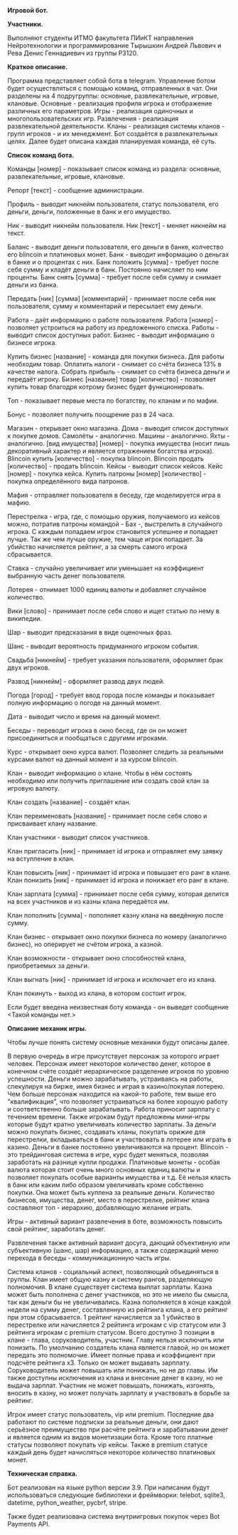 **Игровой бот.**

**Участники.**

Выполняют студенты ИТМО факультета ПИиКТ направления Нейротехнологии и программирование Тырышкин Андрей Львович и Рева Денис Геннадиевич из группы P3120.

**Краткое описание.**

Программа представляет собой бота в telegram. Управление ботом будет осуществляться с помощью команд, отправленных в чат. Они разделены на 4 подругруппы: основные, развлекательные, игровые, клановые. Основные - реализация профиля игрока и отображение различных его параметров. Игры - реализация одиночных и многопользовательских игр. Развлечения - реализация развлекательной деятельности. Кланы - реализация системы кланов - групп игроков - и их менеджмент. Бот создаётся в развлекательных целях. Далее будет описана каждая планируемая команда, её суть.

**Список команд бота.**

Команды [номер] - показывает список команд из раздела: основные, развлекательные, игровые, клановые.

Репорт [текст] - сообщение администрации.

Профиль - выводит никнейм пользователя, статус пользователя, его деньги, деньги, положенные в банк и его имущество.

Ник - выводит никнейм пользователя.
Ник [текст] - меняет никнейм на текст.

Баланс - выводит деньги пользователя, его деньги в банке, колчество его blincoin и платиновых монет.
Банк - выводит информацию о деньгах в банке и о процентах с них.
Банк положить [сумма] - требует после себя сумму и кладёт деньги в банк. Постоянно начисляет по ним проценты.
Банк снять [сумма] - требует после себя сумму и снимает деньги из банка.

Передать [ник] [сумма] [комментарий] - принимает после себя ник пользователя, сумму и комментарий и пересылает ему деньги.

Работа - даёт информацию о работе пользователя.
Работа [номер] - позволяет устроиться на работу из предложенного списка.
Работы - выводит список доступных работ.
Бизнес - выводит информацию о бизнесе игрока.

Купить бизнес [название] - команда для покупки бизнеса. Для работы необходим товар.
Оплатить налоги - снимает со счёта бизнеса 13% в качестве налога.
Собрать прибыль - снимает со счёта бизнеса деньги и передаёт игроку.
Бизнес [название] товар [количество] - позволяет купить товар благодря котрому бизнес будет функционировать.

Топ - показывает первые места по богатству, по кланам и по мафии.

Бонус - позволяет получить поощрение раз в 24 часа.

Магазин - открывает окно магазина. Дома - выводит список доступных к покупке домов. Самолёты - аналогично. Машины - аналогично. Яхты - аналогично. [вид имущества] [номер] - покупка имущества (носит лишь декоративный характер и является отражением богатства игрока). Blincoin купить [количество] - покупка blincoin. Blincoin продать [количество] - продать blincoin. Кейсы - выводит список кейсов. Кейс [номер] - покупка кейса. Купить патроны [номер] [количество] - покупка определённого вида патронов.

Мафия - отправляет пользователя в беседу, где моделируется игра в мафию.

Перестрелка - игра, где, с помощью оружия, получаемого из кейсов можно, потратив патроны командой - Бах -, выстрелить в случайного игрока. С каждым попадаем игрок становится успешнее и попадает лучше. Так же чем лучше оружие, тем чаще игрок попадает. За убийство начисляется рейтинг, а за смерть самого игрока сбрасывается.

Ставка - случайно увеличивает или уменьшает на коэффициент выбранную часть денег пользователя.

Лотерея - отнимает 1000 единиц валюты и добавляет случайное количество.

Вики [слово] - принимает после себя слово и ищет статью по нему в википедии.

Шар - выводит предсказания в виде оценочных фраз.

Шанс - выводит вероятность придуманного игроком события.

Свадьба [никнейм] - требует указания пользователя, оформляет брак двух игроков.

Развод [никнейм] - оформляет развод двух людей.

Погода [город] - требует ввод города после команды и показывает полную информацию о погоде на данный момент.

Дата - выводит число и время на данный момент.

Беседы - переводит игрока в окно бесед, где он он может присоединиться и пообщаться с другими игроками.

Курс - открывает окно курса валют. Позволяет следить за реальными курсами валют на данный момент и за курсом blincoin.

Клан - выводит информацию о клане. Чтобы в нём состоять необходимо или получить приглашение или создать свой клан за игровую валюту.

Клан создать [название] - создаёт клан.

Клан переименовать [название]  - принимает после себя слово и присваивает клану название.

Клан участники - выводит список участников.

Клан пригласить [ник] - принимает id игрока и отправляет ему заявку на вступление в клан.

Клан повысить [ник] - принимает id игрока и повышает его ранг в клане.
Клан понизить [ник] - принимает id игрока и понижает его ранг в клане.

Клан зарплата [сумма] - принимает после себя сумму, которая делится на всех участников и из казны клана передаётся им.

Клан пополнить [сумма] - пополняет казну клана на введённую после сумму.

Клан бизнес - открывает окно покупки бизнеса по номеру (аналогично бизнес), но оперирует не счётом игрока, а казной.

Клан возможности - открывает окно способностей клана, приобретаемых за деньги.

Клан выгнать [ник] - принимает id игрока и исключает его из клана.

Клан покинуть - выход из клана, в котором состоит игрок.

Если будет введена неизвестная боту команда - он выведет сообщение <Такой команды нет.>

**Описание механик игры.**

Чтобы лучше понять систему основные механики будут описаны далее.

В первую очередь в игре присутствует персонаж за которого играет человек. Персонаж имеет некоторое количество денег, которое в конечном счёте создаёт иерархическое разделение игроков по уровню успешности. Деньги можно зарабатывать, устраиваясь на работы, спекулируя на бирже, имея бизнес и играя в казино/покупая лотерею. Чем больше персонаж находится на какой-то работе, тем выше его "квалификация", что позволяет устраиваться на более хорошую работу и соответственно больше зарабатывать. Работа приносит зарплату с течением времени. Также игрокам будут предложены мини-игры которые будут кратно увеличивать количество зарплаты. За деньги можно покупать бизнес, создавать кланы, покупать орижие для перестрелки, вкладываться в банк и участвовать в лотерее или играть в казино. Деньги в банке постоянно увеличиваются на процент. Blincoin - это трейдинговая система в игре, курс будет меняться, позволяя заработать на разнице купли продажи. Платиновые монеты - особая валюта которая стоит очень много основных единиц валюты и позволяет покупать особые варианты имущества и т.д. Её нельзя класть в банк или каким либо образом увеличивать кроме собственно покупки. Она может быть куплена за реальные деньги. Количество бизнесов, имущества, денег, место в перестрелке, рейтинг клана составляют топ - иерархию, добавляющую желание играть.

Игры - активный вариант развлечения в боте, возможность повысить свой рейтинг, заработать денег. 

Развлечения также активный вариант досуга, дающий объективную или субъективную (шанс, шар) информацию, а также содержащий меню перехода в беседы - коммуникационную часть игры.

Система кланов - социальный аспект, позволяющий объединяться в группы. Клан имеет общую казну и систему рангов, разделяющую полномочия. В клане существует система выплат зарплаты. Казна может быть пополнена с денег участников, но это не имело бы смысла, так как деньги бы не увеличивались. Казна пополняется в конце каждой недели на сумму денег, составленную из рейтинга клана, а его рейтинг при этом сбрасывается. 1 рейтинг начисляется за 1 убийство в перестрелке или начисляется 2 рейтинга игрокам с vip статусом или 3 рейтинга игрокам с premium статусом. Всего доступно 3 позиции в клане - глава, соруководитель, участник. Главу нельзя исключить или понизить. По умолчанию создатель клана является главой, но он может передать это полномочие. Имеет полные права и коэффициент при подсчёте рейтинга х3. Только он может выдавать зарплату. Соруководитель может повышать или понижать, но не до главы. Им также доступны исключения из клана и внесение денег в казну, но не выдача зарплат. Участник не может повышать, понижать, изгонять, вносить в казну, но может получать зарплату и участвовать в борьбе за рейтинг.

Игрок имеет статус пользователь, vip или premium. Последние два работают по системе подписки за реальные деньги, они дают серьёзное преимущество при расчёте рейтинга и зарабатывании денег и является одним из видов монетизации бота. Кроме того платные статусы позволяют покупать vip кейсы. Также в premium статусе каждый день будет начисляться некоторое количество платиновых монет.

**Техническая справка.**

Бот реализован на языке python версии 3.9. При написании будут использоваться следующие библиотеки и фреймворки: telebot, sqlite3, datetime, python_weather, pycbrf, stripe.

Также будет реализована система внутриигровых покупок через Bot Payments API.
